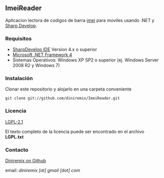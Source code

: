 ## ImeiReader ##
Aplicacion lectora de codigos de barra [imei]() para moviles usando .NET y [Sharp Develop](http://www.icsharpcode.net/opensource/sd/).

### Requisitos ###
- [SharpDevelop IDE](http://www.icsharpcode.net/OpenSource/SD/Download/#SharpDevelop4x) Version 4.x o superior
- [Microsoft .NET Framework 4](http://www.microsoft.com/en-us/download/details.aspx?id=17718)
- Sistemas Operativos: Windows XP SP2 o superior (ej. Windows Server 2008 R2 y Windows 7)

### Instalación ###
Clonar este repositorio y alojarlo en una carpeta conveniente

	git clone git://github.com/diniremix/ImeiReader.git

### Licencia ###
[LGPL-2.1](http://www.gnu.org/licenses/old-licenses/lgpl-2.1.html)

El texto completo de la licencia puede ser encontrado en el archivo **LGPL.txt**

### Contacto ###
[Diniremix on Github](https://github.com/diniremix)

email: *diniremix [at] gmail [dot] com*
